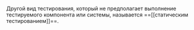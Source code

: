 Другой вид тестирования, который не предполагает выполнение тестируемого компонента или системы, называется ==[[статическим тестированием]]==.